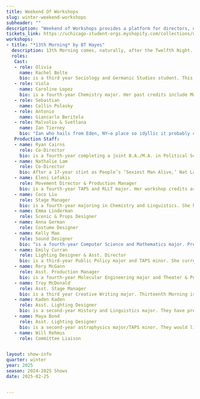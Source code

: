 ```yaml
---
title: Weekend Of Workshops
slug: winter-weekend-workshops
subheader: ""
description: "Weekend of Workshops provides a platform for directors, devisers, and performers to hone and delve into their craft. This winter, audiences will experience a blend of new and familiar pieces, both devised and revised. The Weekend of Workshops is dedicated to pushing the boundaries of artistic expression for every participant in this intimate space."
tickets_link: https://uchicago-student-orgs.myshopify.com/collections/university-theatre-ut/products/weekend-of-workshops-13th-morning
workshops:
- title: "*13th Morning* by BT Hayes"
  description: 13th Morning comes, naturally, after the Twelfth Night. Sebastian and Olivia are married after she had been in love initially with Viola. Is it bad that she can't stop thinking about her husband's sister? Meanwhile, Antonio returns from his trips across the sea to share with Sebastian this new thing called "the gay"! They recall a time when they might have been just that. And Malvolio is still trying to figure out a way to seek his revenge, but all he's managed to do is learn to play shitty acoustic covers. Or just one.
  roles:
   Cast:
   - role: Olivia
     name: Rachel Bolte
     bio: is a third year Sociology and Germanic Studies student. This is her first UT show on the ‘actually being onstage’ side of things, although she was Production Manager on The Arsonists and Assistant Production Manager on The Play That Goes Wrong. She's grateful to the company of 13th Morning for all the laughter and for making outside-her-comfort-zone not such a scary place to be. Also many thanks and much love to the JERM Haus and to the Subaru sponsorship messages that aired right after Sunday morning episodes of ‘Globe Trekker’ on PBS for teaching her about gay (‘Love. It's what makes a Subaru a Subaru.’).
   - role: Viola
     name: Caroline Lopez
     bio: is a fourth-year Chemistry major. Her past credits include Much Ado About Nothing (Borachio), The Play that Goes Wrong (Director), Dead Fun Society (Aspen), Marian (Guard), and The Trail to Oregon! (u/s Mother). She is so very grateful for all of the wonderful people who worked on this show and who made the entire process a joy from start to finish. Where did she first learn about gay? It's hard to pinpoint between the Catholic all-girls education or tumblr, but she reckons it was one of the two.
   - role: Sebastian
     name: Collin Polasky
   - role: Antonio
     name: Giancarlo Beritela
   - role: Malvolio & Svetlana
     name: Ian Tierney
     bio: "Ian who hails from Eden, NY—a place so idyllic it probably comes with its own set of angelic harps, plays Malvolio. At just 17, he enlisted in the Marine Corps and spent over eight years playing multi-role aviation Swiss Army knife. Fast forward to 2020, and Ian decided, ‘Why not try something new?’ and got into the Veteran Scholar’s Initiative at the University of Chicago. Initially, he aimed to master Economics and make a killing in finance. But then a required art class crashed the party, and he fell head over heels for acting and directing. Over the past five years, he’s dabbled in a mix of roles in both University Theater and professional theaters—proving he’s not afraid to jump in wherever the spotlight leads him, even if it sometimes means a few unexpected twists along the way. He learned about gay from his friend Jake who was openly gay in a small farming town. At the time Ian didn't fully understand what that meant, but looking back he thinks Jake was one of the strongest people he ever met."
   Production Staff:
   - name: Ryan Cairns
     role: Co-Director
     bio: is a fourth-year completing a joint B.A./M.A. in Political Science, Human Rights, and History. She’s been involved in University Theater since the first quarter of her first year (Assistant Director, Love’s Labour’s Lost), and is excited to round out her time in UT with this incredibly fun show. Outside of theater, you can find her leading W+ (Women and Gender Minorities in Public Service) at the Institute of Politics, organizing with the Chicago Abortion Fund, enjoying a show (of any kind), and guilting her friends into over-committing to a bit. Next year, she’ll be in Baltimore to complete a post-baccalaureate pre-medical program, as well continuing work in abortion access and harm reduction. She’d like to thank all of her closest friends who agreed to work on this silly little workshop, Coco and Kelly for being the best day-one’s a girl could ask for, and my right hand arm man, Nat Lam. She’d like to dedicate this production to Zach, and all of the queer angels who didn’t get their thirteenth morning. Unfortunately, Ryan learned about gay through her childhood obsession with Ellen Degeneres.
   - name: Nathalie Lam
     role: Co-Director
     bio: After a 17-year stint as People’s ‘Sexiest Man Alive,’ Nat Lam has embraced the joys of domestic labor in her retirement. You will often find her making instant oatmeal, or churning homemade pink-salt butter for her children during their supervised visits (unfortunately, she lost custody. . . again). In her free time, Nat is in her 20th year of her PhD program in critical quantum studies and is writing the third paragraph of her dissertation on the hermeneutical joix de vivre of post-post-modernist atomic quirks. When asked if she would direct this play, she obliged but only under the condition that we’d market her very own brand of muscle-building kombucha. Think the military man in your class likes Celsius and RedBull? Well, he hasn’t tried Nat’s very own muscle-building kombucha. As a worldwide celebrity, Nat hopes that you understand why she will not take further inquiries from the press; it has not been easy being on the cover of People’s magazine for 17 years straight.
   - name: Eleni Lefakis
     role: Movement Director & Production Manager
     bio: is a fourth-year TAPS and RLLT major. Her workshop credits are The Heirs (Costume Designer), Ah Wing and The Automaton Eagle (Assistant Stage Manager), Strings Attached; In Concert (Production Manager), Cassandra (Production Manager), Paper Wasters (Production Manager), The Song of Circles (Production Manager), and Royal Flush (Co-Production Manager). She also has 15 UT mainstage credits and worked on the inaugural Reptilian Affiliates Theater Co. production, My God is Julie Andrews (Producer/Director/Julie Andrews) at the Edinburgh Fringe last summer. She would like everyone to acknowledge that this play is proof that New Jersey only produces great things and she is somewhat embarrassed to say that she learned about gay from an episode of Glee.
   - name: Coco Liu
     role: Stage Manager
     bio: is a fourth-year majoring in Chemistry and Linguistics. She has previously worked on Much Ado About Nothing (Production Manager), A Weekend of Workshops; Royal Flush (Co-Production Manager), and Strings Attached (Co-Stage Manager). She first learned about gay at age ten when she accidentally stumbled upon Sherlock/John (of the BBC show) smut fanfiction during an obsession with the Arthur Conan Doyle books.
   - name: Emma Linderman
     role: Scenic & Props Designer
   - name: Anna German
     role: Costume Designer
   - name: Kelly Mao
     role: Sound Designer
     bio: "is a fourth-year Computer Science and Mathematics major. Previous UT credits include If/Then (Violin), Muscle Memory (Stage Manager), and The Heirs (Production Manager). Her beloved, perfect, and cherished friend, Emma B. Barnes, was the first person to teach her about gay (Em was also, incidentally, the one to teach her about theater (via Hamilton: an American Musical) (sorry) (it was 2016)). Thank you to every theater friend, past and present, for having made her into who she is today, and an especial thank you to Coco and Ryan, her UT day-negative-ones."
   - name: Emily Curran
     role: Lighting Designer & Asst. Director
     bio: is a third-year Public Policy major and TAPS minor. She currently serves as UT Committee Social Chair as well as a Theater[24] Curator. She is so so so excited to bring this show to you from across the pond (sort of. because it's really from Princeton). Her previous work with UT and TAPS includes; Much Ado About Nothing (Margaret); Arcadia (Asst. Lighting Designer); Strings Attached (Lighting Designer); Falsettos (Charlotte); Twelfth Night (Lighting Designer); Be More Chill (Asst. Lighting Designer); Macbeth in Space (Lighting Designer); and Romeo and Juliet (Asst. Lighting Designer). She would absolutely love to thank the members of the esteemed Reptilian Affiliates Theater Co. (as well as all of the affiliate affiliates) for their endless friendship, support, and willingness to trust a second year to fly halfway across the world with them to put on a silly little show. She would also sincerely like to thank JERM for their lovingness and kindness all this year. Lastly, she would like to thank musical theater as an entity for teaching her about gay (but if you wanna get specific about it, it would be the touring production of If/Then she saw with Idina Menzel in 2016. The second show she ever saw live, with two whole gay couples).
   - name: Rory McGann
     role: Asst. Production Manager
     bio: is a fourth-year Molecular Engineering major and Theater & Performance Studies minor (come see the TAPS theses in April!). His previous credits at UChicago include Falsettos (Director), Arcadia (Bernard Nightingale), Romeo & Juliet (Juliet), and Be More Chill (Rich Goranski). He is immensely grateful to Eleni for bringing him onto the 13th Morning crew as her goofy little assistant - it's been a great time! He first learned about gay from the lovely Doug & Kenta.
   - name: Troy McDonald
     role: Asst. Stage Manager
     bio: is a third year Creative Writing major. Thirteenth Morning is his first ever experience in theatre.
   - name: Kaden Kaden
     role: Asst. Lighting Designer
     bio: is a second-year History and Linguistics major. They have previously worked on The Play That Goes Wrong (Lighting Designer); Strings Attached (Assistant Costume and Assistant Lighting Designer); Much Ado About Nothing (Assistant Scenic Designer); Arcadia (TAPS Pro-Show) (Lighting Programmer and Board Operator); Muscle Memory (Lighting Designer); and five Theater [24]s as (Lighting Designer). No one had to tell them that we have gay now because they grew up in America's foremost gay city, San Francisco.
   - name: Maya Bond
     role: Asst. Lighting Designer
     bio: is a second-year astrophysics major/TAPS minor. They would like to thank you for coming to see the Dean's Men/UT's production of Troilus and Cressida. They have been on 8 productions at UChicago so far; Muscle Memory (Asst. Lighting), Cassandra (Lighting and Sound), Falsettos (Asst. Stage Manager), Strings Attached (Co-Sound), The Play That Goes Wrong (Asst. Lighting), Much Ado About Nothing (Scenic), Arcadia (Asst. Master Electrician) and, of course, Troilus and Cressida (Asst. Sound).
   - name: Will Rehmus
     role: Committee Liaison


layout: show-info
quarter: winter
year: 2025
season: 2024-2025 Shows
date: 2025-02-25


---
```

